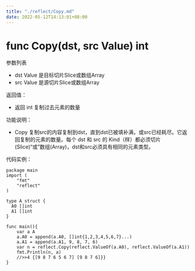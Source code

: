 ```yaml
---
title: "./reflect/Copy.md"
date: 2022-05-12T14:13:01+08:00
---
```

# func Copy(dst, src Value) int
参数列表

- dst Value 是目标切片Slice或数组Array
- src Value 是源切片Slice或数组Array

返回值：

- 返回 int 复制过去元素的数量

功能说明：

- Copy 复制src的内容复制到dst，直到dst已被填补满，或src已经耗尽。它返回复制的元素的数量。每个 dst 和 src 的 Kind（样）都必须切片(Slice)“或”数组(Array)，dst和src必须具有相同的元素类型。

代码实例：

    package main
    import (
        "fmt"
        "reflect"
    )
    
    type A struct {
      A0 []int
      A1 []int
    }
    
    func main(){
    	var a A
    	a.A0 = append(a.A0, []int{1,2,3,4,5,6,7}...)
    	a.A1 = append(a.A1, 9, 8, 7, 6)
    	var n = reflect.Copy(reflect.ValueOf(a.A0), reflect.ValueOf(a.A1))
    	fmt.Println(n, a)
    	//>>4 {[9 8 7 6 5 6 7] [9 8 7 6]}}
    }

